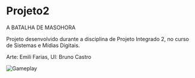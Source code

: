 # Projeto2

A BATALHA DE MASOHORA

Projeto desenvolvido durante a disciplina de Projeto Integrado 2, no curso de Sistemas e Mídias Digitais.

Arte: Emili Farias, UI: Bruno Castro

![Gameplay](https://i.imgur.com/L8CfXD9.jpg)
